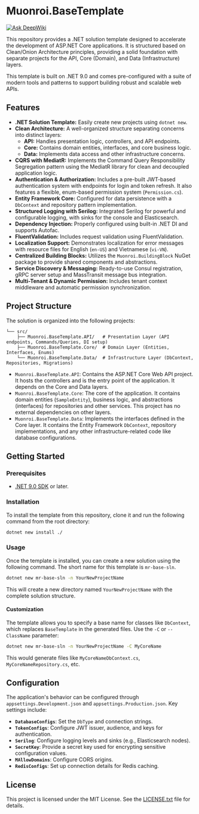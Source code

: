 # Muonroi.BaseTemplate
[![Ask DeepWiki](https://raw.githubusercontent.com/muonroi/MuonroiBuildingBlock/main/src/Muonroi.BuildingBlock/Images/deep-wiki.png)](https://deepwiki.com/muonroi/Muonroi.BaseTemplate)

This repository provides a .NET solution template designed to accelerate the development of ASP.NET Core applications. It is structured based on Clean/Onion Architecture principles, providing a solid foundation with separate projects for the API, Core (Domain), and Data (Infrastructure) layers.

This template is built on .NET 9.0 and comes pre-configured with a suite of modern tools and patterns to support building robust and scalable web APIs.

## Features

*   **.NET Solution Template:** Easily create new projects using `dotnet new`.
*   **Clean Architecture:** A well-organized structure separating concerns into distinct layers:
    *   **API:** Handles presentation logic, controllers, and API endpoints.
    *   **Core:** Contains domain entities, interfaces, and core business logic.
    *   **Data:** Implements data access and other infrastructure concerns.
*   **CQRS with MediatR:** Implements the Command Query Responsibility Segregation pattern using the MediatR library for clean and decoupled application logic.
*   **Authentication & Authorization:** Includes a pre-built JWT-based authentication system with endpoints for login and token refresh. It also features a flexible, enum-based permission system (`Permission.cs`).
*   **Entity Framework Core:** Configured for data persistence with a `DbContext` and repository pattern implementation.
*   **Structured Logging with Serilog:** Integrated Serilog for powerful and configurable logging, with sinks for the console and Elasticsearch.
*   **Dependency Injection:** Properly configured using built-in .NET DI and supports Autofac.
*   **FluentValidation:** Includes request validation using FluentValidation.
*   **Localization Support:** Demonstrates localization for error messages with resource files for English (`en-US`) and Vietnamese (`vi-VN`).
*   **Centralized Building Blocks:** Utilizes the `Muonroi.BuildingBlock` NuGet package to provide shared components and abstractions.
*   **Service Discovery & Messaging:** Ready-to-use Consul registration, gRPC server setup and MassTransit message bus integration.
*   **Multi-Tenant & Dynamic Permission:** Includes tenant context middleware and automatic permission synchronization.

## Project Structure

The solution is organized into the following projects:

```
└── src/
    ├── Muonroi.BaseTemplate.API/   # Presentation Layer (API endpoints, Commands/Queries, DI setup)
    ├── Muonroi.BaseTemplate.Core/  # Domain Layer (Entities, Interfaces, Enums)
    └── Muonroi.BaseTemplate.Data/  # Infrastructure Layer (DbContext, Repositories, Migrations)
```

*   `Muonroi.BaseTemplate.API`: Contains the ASP.NET Core Web API project. It hosts the controllers and is the entry point of the application. It depends on the Core and Data layers.
*   `Muonroi.BaseTemplate.Core`: The core of the application. It contains domain entities (`SampleEntity`), business logic, and abstractions (interfaces) for repositories and other services. This project has no external dependencies on other layers.
*   `Muonroi.BaseTemplate.Data`: Implements the interfaces defined in the Core layer. It contains the Entity Framework `DbContext`, repository implementations, and any other infrastructure-related code like database configurations.

## Getting Started

### Prerequisites

*   [.NET 9.0 SDK](https://dotnet.microsoft.com/download/dotnet/9.0) or later.

### Installation

To install the template from this repository, clone it and run the following command from the root directory:

```bash
dotnet new install ./
```

### Usage

Once the template is installed, you can create a new solution using the following command. The short name for this template is `mr-base-sln`.

```bash
dotnet new mr-base-sln -n YourNewProjectName
```

This will create a new directory named `YourNewProjectName` with the complete solution structure.

#### Customization

The template allows you to specify a base name for classes like `DbContext`, which replaces `BaseTemplate` in the generated files. Use the `-C` or `--ClassName` parameter:

```bash
dotnet new mr-base-sln -n YourNewProjectName -C MyCoreName
```

This would generate files like `MyCoreNameDbContext.cs`, `MyCoreNameRepository.cs`, etc.

## Configuration

The application's behavior can be configured through `appsettings.Development.json` and `appsettings.Production.json`. Key settings include:

*   **`DatabaseConfigs`**: Set the `DbType` and connection strings.
*   **`TokenConfigs`**: Configure JWT issuer, audience, and keys for authentication.
*   **`Serilog`**: Configure logging levels and sinks (e.g., Elasticsearch nodes).
*   **`SecretKey`**: Provide a secret key used for encrypting sensitive configuration values.
*   **`MAllowDomains`**: Configure CORS origins.
*   **`RedisConfigs`**: Set up connection details for Redis caching.

## License

This project is licensed under the MIT License. See the [LICENSE.txt](LICENSE.txt) file for details.